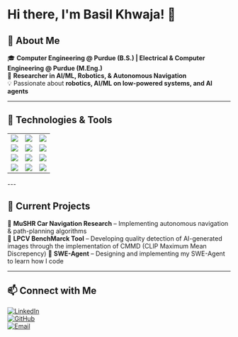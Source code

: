 # Hi there, I'm Basil Khwaja! 👋  

## 🚀 About Me  
🎓 **Computer Engineering @ Purdue (B.S.) | Electrical & Computer Engineering @ Purdue (M.Eng.)**  
🔬 **Researcher in AI/ML, Robotics, & Autonomous Navigation**  
💡 Passionate about **robotics, AI/ML on low-powered systems, and AI agents**  

---

## 🔧 Technologies & Tools  
<table>
  <tr>
    <td><img src="https://img.shields.io/badge/-Python-3776AB?style=flat&logo=python&logoColor=white"></td>
    <td><img src="https://img.shields.io/badge/-C++-00599C?style=flat&logo=cplusplus&logoColor=white"></td>
    <td><img src="https://img.shields.io/badge/-SystemVerilog-blue?style=flat"></td>
  </tr>
  <tr>
    <td><img src="https://img.shields.io/badge/-PyTorch-EE4C2C?style=flat&logo=pytorch&logoColor=white"></td>
    <td><img src="https://img.shields.io/badge/-TensorFlow-FF6F00?style=flat&logo=tensorflow&logoColor=white"></td>
    <td><img src="https://img.shields.io/badge/-Pandas-150458?style=flat&logo=pandas&logoColor=white"></td>
  </tr>
  <tr>
    <td><img src="https://img.shields.io/badge/-ROS-22314E?style=flat&logo=ros&logoColor=white"></td>
    <td><img src="https://img.shields.io/badge/-Firebase-FFCA28?style=flat&logo=firebase&logoColor=white"></td>
    <td><img src="https://img.shields.io/badge/-Git-F05032?style=flat&logo=git&logoColor=white"></td>
  </tr>
  <tr>
    <td><img src="https://img.shields.io/badge/-MATLAB-orange?style=flat&logo=mathworks&logoColor=white"></td>
    <td><img src="https://img.shields.io/badge/-React%20Native-61DAFB?style=flat&logo=react&logoColor=white"></td>
    <td><img src="https://img.shields.io/badge/-KiCad-blue?style=flat&logo=kicad&logoColor=white"></td>
  </tr>
</table>
---

## 🌱 Current Projects  
🚗 **MuSHR Car Navigation Research** – Implementing autonomous navigation & path-planning algorithms  
🕺 **LPCV BenchMarck Tool** – Developing quality detection of AI-generated images through the implementation of CMMD (CLIP Maximum Mean Discrepency) 
🚀 **SWE-Agent** – Designing and implementing my SWE-Agent to learn how I code

---

## 📫 Connect with Me  
[![LinkedIn](https://img.shields.io/badge/-LinkedIn-blue?style=flat&logo=linkedin&logoColor=white)](https://www.linkedin.com/in/basilkhwaja/)  
[![GitHub](https://img.shields.io/badge/-GitHub-181717?style=flat&logo=github&logoColor=white)](https://github.com/basilkhwaja)  
[![Email](https://img.shields.io/badge/-Email-D14836?style=flat&logo=gmail&logoColor=white)](mailto:khwajabasil@gmail.com)  


<!---
Basil070104/Basil070104 is a ✨ special ✨ repository because its `README.md` (this file) appears on your GitHub profile.
You can click the Preview link to take a look at your changes.
--->
